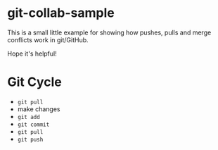 # git-collab-sample

This is a small little example for showing how pushes, pulls and merge conflicts work in git/GitHub.

Hope it's helpful!

# Git Cycle
- `git pull`
- make changes
- `git add`
- `git commit`
- `git pull`
- `git push`